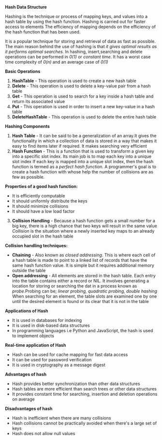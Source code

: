 **Hash Data Structure**

Hashing is the technique or process of mapping keys, and values into a hash table by using the hash function.
Hashing is carried out for faster access to elements
The efficiency of mapping depends on the efficiency of the hash function that has been used.

It is a popular technique for storing and retrieval of data as fast as possible. The main reason behind the use of hashing is that *it gives optimal results as it performs optimal searches.*
In hashing, insert,searching and delete operations can be performed in *0(1)* or *constant time*. It has a worst case time complexity of *0(n)* and an average case of *0(1)*

**Basic Operations**
1. **HashTable** - This operation is used to create a new hash table
2. **Delete** - This operation is used to delete a key-value pair from a hash table
3. **Get** - This operation is used to search for a key inside a hash table and return its associated value
4. **Put** - This operation is used in order to insert a new key-value in a hash table
5. **DeleteHashTable** - This operation is used to delete the entire hash table

**Hashing Components**
1. **Hash Table** - It can be said to be a generalization of an array.It gives the functionality in which a collection of data is stored in a way that makes it easy to find items later if required. It makes searching very efficient
2. **Hash Function** - This is a function that is used to transform a given key into a specific slot index. Its main job is to map each key into a unique slot index
If each key is mapped into a unique slot index, then the hash function is termed as a *perfect hash function*. 
A programmer's goal is to create a hash function with whose help the number of collisions are as few as possible.

**Properties of a good hash function:**
- It is efficiently computable
- It should uniformly distribute the keys
- It should minimize collisions
- It should have a low load factor
3. **Collision Handling** - Because a hash function gets a small number for a big key, there is a high chance that two keys will result in the same value
*Collision* is the situation where a newly inserted key maps to an already occupied slot in the hash table

**Collision handling techniques:**
- **Chaining** - Also known as *closed addressing*. This is where each cell of a hash table is made to point to a linked list of records that have the same hash function value. It is simple but it requires additional memory outside the table
- **Open addressing** - All elements are stored in the hash table. Each entry into the table contains either a record or NIL. It involves generating a location for storing or searching the dat in a process known as *probe*.Probing can be; *linear probing, quadratic probing, double hashing*
When searching for an element, the table slots are examined one by one until the desired element is found or its clear that it is not in the table

**Applications of Hash**
- It is used in databases for indexing
- It is used in disk-based data structures
- In programming languages i.e Python and JavaScript, the hash is used to implement objects

**Real-time application of Hash**
- Hash can be used for cache mapping for fast data access
- It can be used for password verification
- It is used in cryptography as a message digest

**Advantages of hash**
- Hash provides better synchronization than other data structures
- Hash tables are more efficient than search trees or other data structures
- It provides constant time for searching, insertion and deletion operations on average

**Disadvantages of hash**
- Hash is inefficient when there are many collisions
- Hash collisions cannot be practically avoided when there's a large set of keys
- Hash does not allow null values
